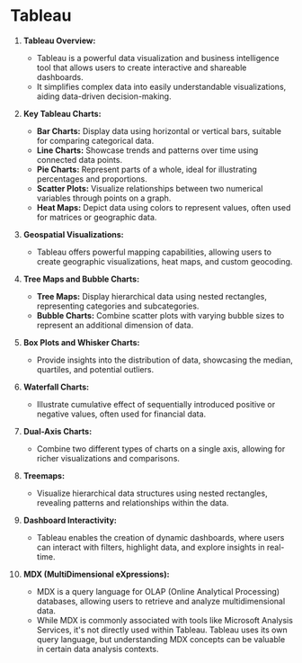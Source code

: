 # Tableau

1. **Tableau Overview:**
   - Tableau is a powerful data visualization and business intelligence tool that allows users to create interactive and shareable dashboards.
   - It simplifies complex data into easily understandable visualizations, aiding data-driven decision-making.

2. **Key Tableau Charts:**
   - **Bar Charts:** Display data using horizontal or vertical bars, suitable for comparing categorical data.
   - **Line Charts:** Showcase trends and patterns over time using connected data points.
   - **Pie Charts:** Represent parts of a whole, ideal for illustrating percentages and proportions.
   - **Scatter Plots:** Visualize relationships between two numerical variables through points on a graph.
   - **Heat Maps:** Depict data using colors to represent values, often used for matrices or geographic data.

3. **Geospatial Visualizations:**
   - Tableau offers powerful mapping capabilities, allowing users to create geographic visualizations, heat maps, and custom geocoding.

4. **Tree Maps and Bubble Charts:**
   - **Tree Maps:** Display hierarchical data using nested rectangles, representing categories and subcategories.
   - **Bubble Charts:** Combine scatter plots with varying bubble sizes to represent an additional dimension of data.

5. **Box Plots and Whisker Charts:**
   - Provide insights into the distribution of data, showcasing the median, quartiles, and potential outliers.

6. **Waterfall Charts:**
   - Illustrate cumulative effect of sequentially introduced positive or negative values, often used for financial data.

7. **Dual-Axis Charts:**
   - Combine two different types of charts on a single axis, allowing for richer visualizations and comparisons.

8. **Treemaps:**
   - Visualize hierarchical data structures using nested rectangles, revealing patterns and relationships within the data.

9. **Dashboard Interactivity:**
   - Tableau enables the creation of dynamic dashboards, where users can interact with filters, highlight data, and explore insights in real-time.

10. **MDX (MultiDimensional eXpressions):**
    - MDX is a query language for OLAP (Online Analytical Processing) databases, allowing users to retrieve and analyze multidimensional data.
    - While MDX is commonly associated with tools like Microsoft Analysis Services, it's not directly used within Tableau. Tableau uses its own query language, but understanding MDX concepts can be valuable in certain data analysis contexts.
